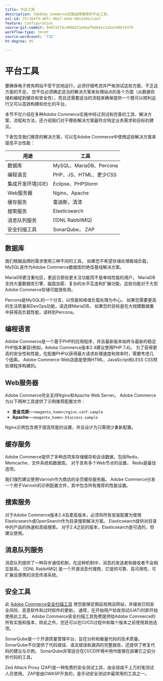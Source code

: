 ```yaml
---
title: 平台工具
description: 为Adobe Commerce实施选择推荐的平台工具。
exl-id: 3fc164f9-a0fc-46e7-a54e-08ce101ccae7
feature: Configuration
source-git-commit: 94d7a57dcd006251e8eefbdb4ec3a5e140bf43f9
workflow-type: tm+mt
source-wordcount: '732'
ht-degree: 0%

---
```


# 平台工具

要确保电子商务网站不受干扰地运行，必须仔细考虑并严格测试这些方面，不乏这方面的不足。 您不仅必须确定适当的解决方案来处理站点的各个方面（从数据存储和编程到缓存和安全性），而且还需要适当的流程来确保提供一个既可以顺利运行又可以高效构建和优化的平台。

本节不仅介绍在多种Adobe Commerce实施中经过测试和完善的工具、解决方案、流程和方法，还介绍我们对于哪些解决方案最符合特定业务需求和目标的建议。

下表包含我们推荐的解决方案，可以在Adobe Commerce中使用这些解决方案来提高平台性能：

| 用途 | 工具 |
|------------------------------------------|-------------------------|
| 数据库 | MySQL、MariaDB、Percona |
| 编程语言 | PHP、JS、HTML、更少CSS |
| 集成开发环境(IDE) | Eclipse、PHPStorm |
| Web服务器 | Nginx、Apache |
| 缓存服务 | 雷迪斯，清漆 |
| 搜索服务 | Elasticsearch |
| 消息队列服务 | [!DNL RabbitMQ] |
| 安全扫描工具 | SonarQube， ZAP |

## 数据库

我们根据品牌的需求使用三种不同的工具。 如果您不希望存储处理极端负载，MySQL是作为Adobe Commerce数据库的绝佳基线解决方案。

MariaDB更注重社区，更适合那些更关注功能而不是单纯性能的用户。 MariaDB支持大量数据库引擎、磁盘加密、复杂的水平互连和扩展功能，这些功能对于大型Adobe Commerce存储可能很有用。

Percona是MySQL的一个分支，以性能和峰值负载处理为中心。 如果您需要更高的生活质量和DevOps功能，请选择MariaDB。 如果您的目标是在大规模数据集中获得高负载性能，请转到Percona。

## 编程语言

Adobe Commerce是一个基于PHP的应用程序，并且最新版本始终与最新的稳定PHP版本兼容(例如，Adobe Commerce版本2.4建议使用PHP 7.4)。 为了获得更高的安全性和性能，在配置PHP以获得最大请求处理速度和效率时，需要考虑几个因素。 Adobe Commerce Web店面是使用HTML、JavaScript和LESS CSS预处理程序构建的。

## Web服务器

Adobe Commerce完全支持Nginx和Apache Web Server。 Adobe Commerce为以下两种工具提供了示例推荐配置文件：

- **恩金克斯**—`<magento_home>/nginx.conf.sample`
- **Apache**—`<magento_home>.htaccess.sample`

Nginx示例包含用于提高性能的设置，并且设计为只需很少重新配置。

## 缓存服务

Adobe Commerce提供了多种选项来存储缓存和会话数据，包括Redis、Memcache、文件系统和数据库。 对于具有多个Web节点的设置， Redis是最佳选项。

我们强烈建议使用Varnish作为商店的全页缓存服务器。 Adobe Commerce分发一个用于Varnish的示例配置文件，其中包含所有推荐的性能设置。

## 搜索服务

对于Adobe Commerce版本2.4及更高版本，必须将所有安装配置为使用Elasticsearch或OpenSearch作为目录搜索解决方案。 Elasticsearch提供对目录中的产品的快速和高级搜索。 对于2.4之前的版本，Elasticsearch是可选的，但建议使用。

## 消息队列服务

消息队列提供了一种异步通信机制，在这种机制中，消息的发送者和接收者不会相互联系。 [!DNL RabbitMQ] 是一个开源消息代理商，它提供可靠、高可用性、可扩展且便携的消息传递系统。

## 安全工具

此 [Adobe Commerce安全扫描工具](https://docs.magento.com/user-guide/magento/security-scan.html) 使您能够定期监视商店网站，并接收已知安全风险、恶意软件和过时软件的更新。 通常，在开始用户验收测试(UAT)时即开始使用此工具。 Adobe Commerce安全扫描工具免费提供给Adobe Commerce的所有实施和版本，除此之外，您还可以在CI/CD过程中和每个版本之前使用其他选项。

SonarQube是一个开源质量管理平台，旨在分析和衡量代码的技术质量。 SonarQube不仅提供了代码错误、语法错误和漏洞的完整报告，还提供了修复代码的建议与示例。 SonarQube非常适合在CI/CD环境中用作能够在部署它之前分析代码的工具。

Zed Attack Proxy (ZAP)是一种免费的安全测试工具，由全球成千上万的笔测试人员使用。 ZAP是由OWASP开发的，是手动安全测试中最常用的工具之一。
